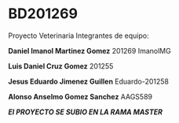# BD201269
Proyecto Veterinaria 
Integrantes de equipo:

**Daniel Imanol Martinez Gomez**     201269  ImanolMG

**Luis Daniel Cruz Gomez**        201255

**Jesus Eduardo Jimenez Guillen**    Eduardo-201258 





**Alonso Anselmo Gomez Sanchez**     AAGS589

***El PROYECTO SE SUBIO EN LA RAMA MASTER***

